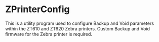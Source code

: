 # ZPrinterConfig

This is a utility program used to configure Backup and Void parameters within the ZT610 and ZT620 Zebra printers. Custom Backup and Void firmware for the Zebra printer is required.
